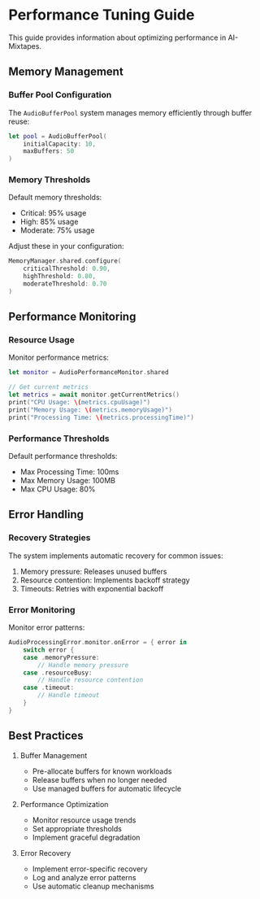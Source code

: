# Performance Tuning Guide

This guide provides information about optimizing performance in AI-Mixtapes.

## Memory Management

### Buffer Pool Configuration

The `AudioBufferPool` system manages memory efficiently through buffer reuse:

```swift
let pool = AudioBufferPool(
    initialCapacity: 10,
    maxBuffers: 50
)
```

### Memory Thresholds

Default memory thresholds:
- Critical: 95% usage
- High: 85% usage
- Moderate: 75% usage

Adjust these in your configuration:

```swift
MemoryManager.shared.configure(
    criticalThreshold: 0.90,
    highThreshold: 0.80,
    moderateThreshold: 0.70
)
```

## Performance Monitoring

### Resource Usage

Monitor performance metrics:

```swift
let monitor = AudioPerformanceMonitor.shared

// Get current metrics
let metrics = await monitor.getCurrentMetrics()
print("CPU Usage: \(metrics.cpuUsage)")
print("Memory Usage: \(metrics.memoryUsage)")
print("Processing Time: \(metrics.processingTime)")
```

### Performance Thresholds

Default performance thresholds:
- Max Processing Time: 100ms
- Max Memory Usage: 100MB
- Max CPU Usage: 80%

## Error Handling

### Recovery Strategies

The system implements automatic recovery for common issues:
1. Memory pressure: Releases unused buffers
2. Resource contention: Implements backoff strategy
3. Timeouts: Retries with exponential backoff

### Error Monitoring

Monitor error patterns:

```swift
AudioProcessingError.monitor.onError = { error in
    switch error {
    case .memoryPressure:
        // Handle memory pressure
    case .resourceBusy:
        // Handle resource contention
    case .timeout:
        // Handle timeout
    }
}
```

## Best Practices

1. Buffer Management
   - Pre-allocate buffers for known workloads
   - Release buffers when no longer needed
   - Use managed buffers for automatic lifecycle

2. Performance Optimization
   - Monitor resource usage trends
   - Set appropriate thresholds
   - Implement graceful degradation

3. Error Recovery
   - Implement error-specific recovery
   - Log and analyze error patterns
   - Use automatic cleanup mechanisms
